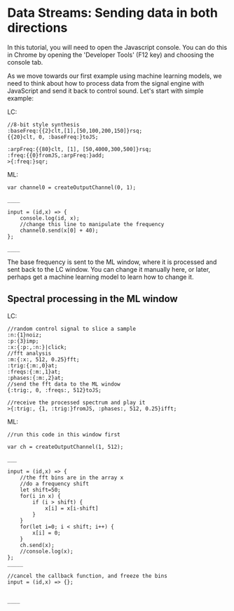 # Data Streams: Sending data in both directions

In this tutorial, you will need to open the Javascript console.  You can do this in Chrome by opening the 'Developer Tools' (F12 key) and choosing the console tab.

As we move towards our first example using machine learning models, we need to think about how to process data from the signal engine with JavaScript and send it back to control sound.  Let's start with simple example:

LC:

```
//8-bit style synthesis
:baseFreq:{{2}clt,[1],[50,100,200,150]}rsq;
{{20}clt, 0, :baseFreq:}toJS;

:arpFreq:{{80}clt, [1], [50,4000,300,500]}rsq;
:freq:{{0}fromJS,:arpFreq:}add;
>{:freq:}sqr;

```

ML:

```
var channel0 = createOutputChannel(0, 1);

____

input = (id,x) => {
	console.log(id, x);
	//change this line to manipulate the frequency
	channel0.send(x[0] + 40);
};

____

```
The base frequency is sent to the ML window, where it is processed and sent back to the LC window. You can change it manually here, or later, perhaps get a machine learning model to learn how to change it.


## Spectral processing in the ML window

LC:
```
//random control signal to slice a sample
:n:{1}noiz;
:p:{3}imp;
:x:{:p:,:n:}|click;
//fft analysis
:m:{:x:, 512, 0.25}fft;
:trig:{:m:,0}at;
:freqs:{:m:,1}at;
:phases:{:m:,2}at;
//send the fft data to the ML window
{:trig:, 0, :freqs:, 512}toJS;

//receive the processed spectrum and play it
>{:trig:, {1, :trig:}fromJS, :phases:, 512, 0.25}ifft;
```

ML:
```
//run this code in this window first

var ch = createOutputChannel(1, 512);

___

input = (id,x) => {
	//the fft bins are in the array x
	//do a frequency shift
	let shift=50;
	for(i in x) {
		if (i > shift) {
			x[i] = x[i-shift]
		}
	}
	for(let i=0; i < shift; i++) {
		x[i] = 0;
	}
	ch.send(x);
	//console.log(x);
};
_____

//cancel the callback function, and freeze the bins
input = (id,x) => {};


____
```
